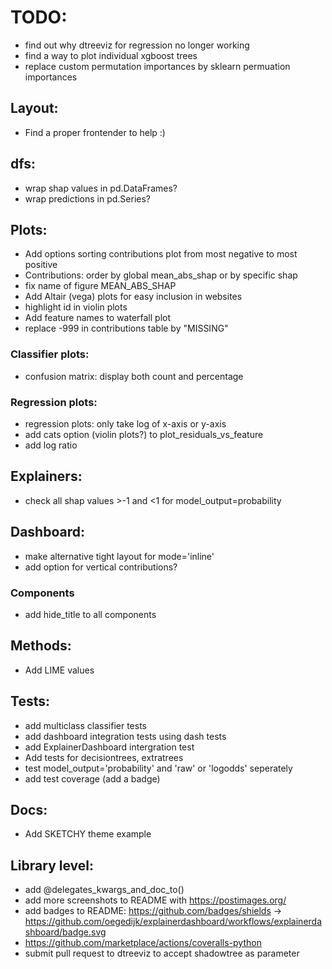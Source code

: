 
# TODO:
- find out why dtreeviz for regression no longer working
- find a way to plot individual xgboost trees
- replace custom permutation importances by sklearn permuation importances

## Layout:
- Find a proper frontender to help :)

## dfs:
- wrap shap values in pd.DataFrames?
- wrap predictions in pd.Series?

## Plots:
- Add options sorting contributions plot from most negative to most positive
- Contributions: order by global mean_abs_shap or by specific shap
- fix name of figure MEAN_ABS_SHAP
- Add Altair (vega) plots for easy inclusion in websites
- highlight id in violin plots
- Add feature names to waterfall plot
- replace -999 in contributions table by "MISSING"

### Classifier plots:
- confusion matrix: display both count and percentage

### Regression plots:
- regression plots: only take log of x-axis or y-axis
- add cats option (violin plots?) to plot_residuals_vs_feature
- add log ratio

## Explainers:
- check all shap values >-1 and <1 for model_output=probability

## Dashboard:
- make alternative tight layout for mode='inline' 
- add option for vertical contributions?
 

### Components
- add hide_title to all components

## Methods:
- Add LIME values

## Tests:
- add multiclass classifier tests
- add dashboard integration tests using dash tests
- add ExplainerDashboard intergration test
- Add tests for decisiontrees, extratrees
- test model_output='probability' and 'raw' or 'logodds' seperately
- add test coverage (add a badge)

## Docs:
- Add SKETCHY theme example

## Library level:
- add @delegates_kwargs_and_doc_to() 
- add more screenshots to README with https://postimages.org/
- add badges to README: https://github.com/badges/shields
-> https://github.com/oegedijk/explainerdashboard/workflows/explainerdashboard/badge.svg
- https://github.com/marketplace/actions/coveralls-python
- submit pull request to dtreeviz to accept shadowtree as parameter